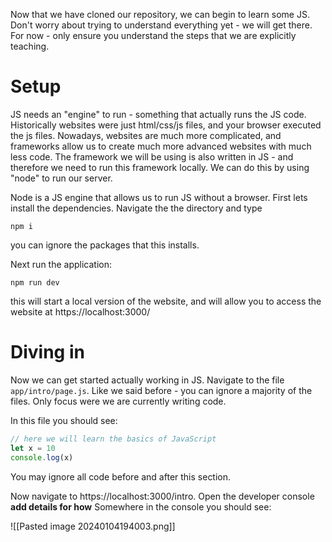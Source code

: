 
Now that we have cloned our repository, we can begin to learn some JS. Don't worry about trying to understand everything yet - we will get there. For now - only ensure you understand the steps that we are explicitly teaching. 

# Setup

JS needs an "engine" to run - something that actually runs the JS code. Historically websites were just html/css/js files, and your browser executed the js files. Nowadays, websites are much more complicated, and frameworks allow us to create much more advanced websites with much less code. The framework we will be using is also written in JS - and therefore we need to run this framework locally. We can do this by using "node" to run our server. 

Node is a JS engine that allows us to run JS without a browser. First lets install the dependencies. Navigate the the directory and type 
```shell
npm i
```
you can ignore the packages that this installs. 

Next run the application:
```shell
npm run dev
```
this will start a local version of the website, and will allow you to access the website at https://localhost:3000/


# Diving in

Now we can get started actually working in JS. Navigate to the file `app/intro/page.js`. Like we said before - you can ignore a majority of the files. Only focus were we are currently writing code.

In this file you should see:
```js
// here we will learn the basics of JavaScript
let x = 10
console.log(x)

```
You may ignore all code before and after this section. 

Now navigate to https://localhost:3000/intro. Open the developer console **add details for how**
Somewhere in the console you should see:

![[Pasted image 20240104194003.png]]



